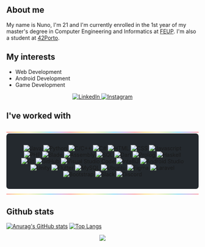 
## **About me**


My name is Nuno, I'm 21 and I'm currently enrolled in the 1st year of my master's degree in Computer Engineering and Informatics at [FEUP](https://sigarra.up.pt/feup/pt/web_page.inicial). I'm also a student at [42Porto](https://www.42porto.com/).

## **My interests**
- Web Development
- Android Development
- Game Development

<div align="center">
	<a href="https://www.linkedin.com/in/nuno-jesus-588027232/">
		<img src="https://img.shields.io/badge/-Visit my LinkedIn-2975FE?style=for-the-badge&logo=LinkedIn&logoColor=FFFFFF" alt="LinkedIn">
	</a>
	<a href="https://www.instagram.com/nunomiguel533/?style=for-the-badge&hl=pt">
		<img src="https://img.shields.io/badge/-Check my Instagram-FF628B?style=for-the-badge&logo=Instagram&logoColor=FFFFFF" alt="Instagram">
	</a>
</div>



## **I've worked with**

<img src="rainbow_strip.png">
<div align="center" style="background-color:#24292e;padding:30px;border-radius:7px">
	<img src="https://img.shields.io/badge/-Java-DD7700?style=for-the-badge" alt="Java">
	<img src="https://img.shields.io/badge/-Python-blue?style=for-the-badge&logo=Python&logoColor=FFFFFF" alt="Python">
	<img src="https://img.shields.io/badge/-C/C++-00AAFF?style=for-the-badge&logo=C&logoColor=FFFFFF" alt="C/C++">
	<img src="https://img.shields.io/badge/-C%23-00AAFF?style=for-the-badge&logo=C Sharp&logoColor=FFFFFF" alt="C#">
	<img src="https://img.shields.io/badge/HTML-FF751B?style=for-the-badge&logo=HTML5&logoColor=FFFFFF" alt="HTML">
	<img src="https://img.shields.io/badge/CSS-00DDFF?style=for-the-badge&logo=CSS3&logoColor=FFFFFF" alt="CSS">
	<img src="https://img.shields.io/badge/Javascript-FFAB00?style=for-the-badge" alt="Javascript">
	<img src="https://img.shields.io/badge/PHP-AA77EE?style=for-the-badge&logo=PHP&logoColor=FFFFFF" alt="PHP">
	<img src="https://img.shields.io/badge/Blade-grey?style=for-the-badge" alt="Blade">
	<img src="https://img.shields.io/badge/-Assembly-lightgrey?style=for-the-badge&logo=AssemblyScript&logoColor=FFFFFF" alt="Assembly">
	<img src="https://img.shields.io/badge/SQL-orange?style=for-the-badge&logo=SQL&logoColor=FFFFFF" alt="SQL">
	<img src="https://img.shields.io/badge/Dart-00BB88?style=for-the-badge&logo=Dart&logoColor=FFFFFF" alt="Dart">
	<img src="https://img.shields.io/badge/Prolog-AADD?style=for-the-badge" alt="Prolog">
	<img src="https://img.shields.io/badge/Haskell-AA00DD?style=for-the-badge&logo=Haskell&logoColor=FFFFFF" alt="Haskell">
	<img src="https://img.shields.io/badge/Git-FF5500?style=for-the-badge&logo=Git&logoColor=FFFFFF" alt="Git">
	<img src="https://img.shields.io/badge/GitHub-000000?style=for-the-badge&logo=GitHub&logoColor=FFFFFF" alt="GitHub">
	<img src="https://img.shields.io/badge/Visual Studio Code-5555FF?style=for-the-badge&logo=Visual Studio Code&logoColor=FFFFFF" alt="Visual Studio Code">
	<img src="https://img.shields.io/badge/IntelliJ-DD1100?style=for-the-badge&logo=IntelliJ IDEA&logoColor=FFFFFF" alt="IntelliJ">
	<img src="https://img.shields.io/badge/Android Studio-00BB77?style=for-the-badge&logo=Android Studio&logoColor=FFFFFF" alt="Android Studio">
	<img src="https://img.shields.io/badge/Unity-4B4B4B?style=for-the-badge&logo=Unity&logoColor=FFFFFF" alt="Unity">
	<img src="https://img.shields.io/badge/Flutter-00DDFF?style=for-the-badge&logo=Flutter&logoColor=FFFFFF" alt="Flutter">
	<img src="https://img.shields.io/badge/MySQL-AAAAAA?style=for-the-badge&logo=MySQL&logoColor=FFFFFF" alt="MySQL">
	<img src="https://img.shields.io/badge/Ubuntu-orange?style=for-the-badge&logo=Ubuntu&logoColor=FFFFFF" alt="Ubuntu">
	<img src="https://img.shields.io/badge/Figma-purple?style=for-the-badge&logo=Figma&logoColor=FFFFFF" alt="Figma">
	<img src="https://img.shields.io/badge/Laravel-F85835?style=for-the-badge&logo=Laravel&logoColor=FFFFFF" alt="Laravel">
	<img src="https://img.shields.io/badge/Bootstrap-C635F8?style=for-the-badge&logo=Bootstrap&logoColor=FFFFFF" alt="Bootstrap">
	<img src="https://img.shields.io/badge/Slack-74D126?style=for-the-badge&logo=Slack&logoColor=FFFFFF" alt="Slack">
	<img src="https://img.shields.io/badge/Discord-5053FF?style=for-the-badge&logo=Discord&logoColor=FFFFFF" alt="Discord">
</div>
<img src="rainbow_strip.png">

## **Github stats**

[![Anurag's GitHub stats](https://github-readme-stats.vercel.app/api?style=for-the-badge&username=Nuno-Jesus&count_private=true&show_icons=true&theme=transparent&hide_border=true&text_color=FFFFFF)](https://github.com/anuraghazra/github-readme-stats)
[![Top Langs](https://github-readme-stats.vercel.app/api/top-langs/?style=for-the-badge&username=Nuno-Jesus&layout=compact&theme=transparent&hide_border=true&text_color=FFFFFF)](https://github.com/anuraghazra/github-readme-stats)

<div align=center>
	</a>
	  <img src="https://komarev.com/ghpvc/?username=Nuno-Jesus&style=for-the-badge&color=red"></a>
	</a>
</div>
